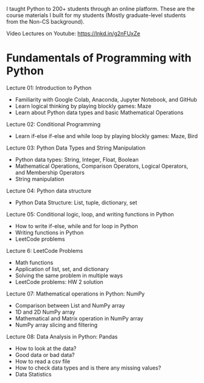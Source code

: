 I taught Python to 200+ students through an online platform. These are the course materials I built for my students (Mostly graduate-level students from the Non-CS background).

Video Lectures on Youtube: https://lnkd.in/g2nFUxZe

# Fundamentals of Programming with Python

Lecture 01: Introduction to Python
- Familiarity with Google Colab, Anaconda, Jupyter Notebook, and GitHub
- Learn logical thinking by playing blockly games: Maze
- Learn about Python data types and basic Mathematical Operations

Lecture 02: Conditional Programming
- Learn if-else if-else and while loop by playing blockly games: Maze, Bird

Lecture 03: Python Data Types and String Manipulation
- Python data types: String, Integer, Float, Boolean
- Mathematical Operations, Comparison Operators, Logical Operators, and Membership Operators
- String manipulation

Lecture 04: Python data structure
- Python Data Structure: List, tuple, dictionary, set

Lecture 05: Conditional logic, loop, and writing functions in Python
- How to write if-else, while and for loop in Python
- Writing functions in Python
- LeetCode problems

Lecture 6: LeetCode Problems
- Math functions
- Application of list, set, and dictionary
- Solving the same problem in multiple ways
- LeetCode problems: HW 2 solution

Lecture 07: Mathematical operations in Python: NumPy
- Comparison between List and NumPy array
- 1D and 2D NumPy array
- Mathematical and Matrix operation in NumPy array
- NumPy array slicing and filtering

Lecture 08: Data Analysis in Python: Pandas
- How to look at the data?
- Good data or bad data?
- How to read a csv file
- How to check data types and is there any missing values?
- Data Statistics

